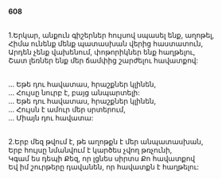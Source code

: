**608**

\
1.Երկար, անքուն գիշերներ հույսով սպասել ենք, աղոթել,\
Հիմա ունենք մենք պատասխան վերից հաստատուն,\
Արդեն չենք վախենում, փոթորիկներ ենք հաղթելու,\
Շատ լեռներ ենք մեր ճամփից շարժելու հավատքով:

\
 ... Եթե դու հավատաս, հրաշքներ կլինեն,\
 ... Հույսը նուրբ է, բայց անպարտելի:\
 ... Եթե դու հավատաս, հրաշքներ կլինեն,\
 ... Հույսն է ամուր մեր սրտերում,\
 ... Միայն դու հավատա:

\
2.Երբ մեզ թվում է, թե աղոթքն է մեր անպատասխան,\
Երբ հույսը նմանվում է կարծես չվող թռչունի,\
Կգամ ես դեպի Քեզ, որ լցնես սիրտս Քո հավատքով\
Եվ իմ շուրթերը դավանեն, որ հավատքն է հաղթելու:
